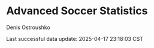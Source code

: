 # Advanced Soccer Statistics
Denis Ostroushko

<!-- gfm -->

Last successful data update: 2025-04-17 23:18:03 CST

